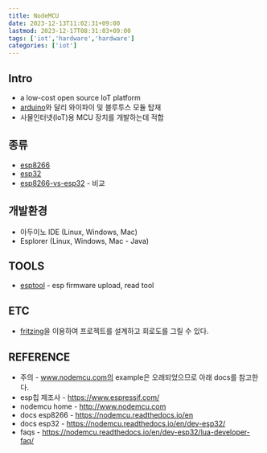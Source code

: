 ```yaml
---
title: NodeMCU
date: 2023-12-13T11:02:31+09:00
lastmod: 2023-12-17T08:31:03+09:00
tags: ['iot','hardware','hardware']
categories: ['iot']
---
```


## Intro
* a low-cost open source IoT platform
* [arduino](arduino)와 달리 와이파이 및 블루투스 모듈 탑재
* 사물인터넷(IoT)용 MCU 장치를 개발하는데 적합

## 종류
* [esp8266](esp8266)
* [esp32](esp32)
* [esp8266-vs-esp32](esp8266-vs-esp32) - 비교

## 개발환경
* 아두이노 IDE (Linux, Windows, Mac)
* Esplorer (Linux, Windows, Mac - Java)

## TOOLS
* [esptool](esptool) - esp firmware upload, read tool

## ETC
* [fritzing](fritzing)을 이용하여 프로젝트를 설계하고 회로도를 그릴 수 있다.

## REFERENCE
* 주의 - www.nodemcu.com의 example은 오래되었으므로 아래 docs를 참고한다.
* esp칩 제조사 - <https://www.espressif.com/>
* nodemcu home - <http://www.nodemcu.com>
* docs esp8266 - <https://nodemcu.readthedocs.io/en>
* docs esp32 - <https://nodemcu.readthedocs.io/en/dev-esp32/>
* faqs - <https://nodemcu.readthedocs.io/en/dev-esp32/lua-developer-faq/>
